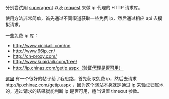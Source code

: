 分别尝试用 [superagent](/proxy/superagent-proxy.js) 以及 [request](/proxy/request-proxy.js) 来做 ip 代理的 HTTP 请求库。

使用方法非常简单，首先通过不同渠道获取一些免费 ip，然后通过相应 api 去模拟请求。

一些免费 ip 库：

- http://www.xicidaili.com/nn
- http://www.66ip.cn/
- http://cn-proxy.com/
- http://www.kuaidaili.com/free/
- http://ip.chinaz.com/getip.aspx（验证代理是否可用）

[这里](https://segmentfault.com/q/1010000008196143/a-1020000008200295) 有一个很好的帖子给了我思路，首先获取免费 ip，然后去请求 http://ip.chinaz.com/getip.aspx ，因为这个网站本身就是通过 ip 来验证归属地的，通过请求的结果就能判断 ip 是否可用，适当设置 timeout 参数。

